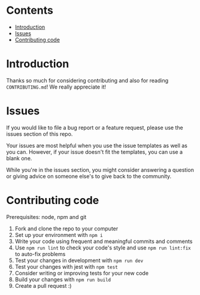 # Contents
- [Introduction](#introduction)
- [Issues](#issues)
- [Contributing code](#contributing-code)

# Introduction
Thanks so much for considering contributing and also for reading `CONTRIBUTING.md`! We really appreciate it!

# Issues
If you would like to file a bug report or a feature request, please use the issues section of this repo.

Your issues are most helpful when you use the issue templates as well as you can.
However, if your issue doesn't fit the templates, you can use a blank one.

While you're in the issues section, you might consider answering a question or giving advice on someone else's to give back to the community.

# Contributing code
Prerequisites: node, npm and git
1. Fork and clone the repo to your computer
2. Set up your environment with `npm i`
3. Write your code using frequent and meaningful commits and comments
4. Use `npm run lint` to check your code's style and use `npm run lint:fix` to auto-fix problems
5. Test your changes in development with `npm run dev`
6. Test your changes with jest with `npm test`
7. Consider writing or improving tests for your new code
8. Build your changes with `npm run build`
9. Create a pull request :)
